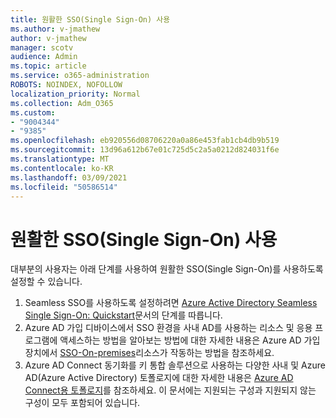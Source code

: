 ```yaml
---
title: 원활한 SSO(Single Sign-On) 사용
ms.author: v-jmathew
author: v-jmathew
manager: scotv
audience: Admin
ms.topic: article
ms.service: o365-administration
ROBOTS: NOINDEX, NOFOLLOW
localization_priority: Normal
ms.collection: Adm_O365
ms.custom:
- "9004344"
- "9385"
ms.openlocfilehash: eb920556d08706220a0a86e453fab1cb4db9b519
ms.sourcegitcommit: 13d96a612b67e01c725d5c2a5a0212d824031f6e
ms.translationtype: MT
ms.contentlocale: ko-KR
ms.lasthandoff: 03/09/2021
ms.locfileid: "50586514"
---
```

# <a name="enable-seamless-single-sign-on-sso"></a>원활한 SSO(Single Sign-On) 사용

대부분의 사용자는 아래 단계를 사용하여 원활한 SSO(Single Sign-On)를 사용하도록 설정할 수 있습니다.

1. Seamless SSO를 사용하도록 설정하려면 [Azure Active Directory Seamless Single Sign-On: Quickstart](https://docs.microsoft.com/azure/active-directory/hybrid/how-to-connect-sso-quick-start)문서의 단계를 따릅니다.
2. Azure AD 가입 디바이스에서 SSO 환경을 사내 AD를 사용하는 리소스 및 응용 프로그램에 액세스하는 방법을 알아보는 방법에 대한 자세한 내용은 Azure AD 가입 장치에서 [SSO-On-premises](https://docs.microsoft.com/azure/active-directory/devices/azuread-join-sso)리소스가 작동하는 방법을 참조하세요.
3. Azure AD Connect 동기화를 키 통합 솔루션으로 사용하는 다양한 사내 및 Azure AD(Azure Active Directory) 토폴로지에 대한 자세한 내용은 [Azure AD Connect용 토폴로지](https://docs.microsoft.com/azure/active-directory/hybrid/plan-connect-topologies)를 참조하세요. 이 문서에는 지원되는 구성과 지원되지 않는 구성이 모두 포함되어 있습니다.
